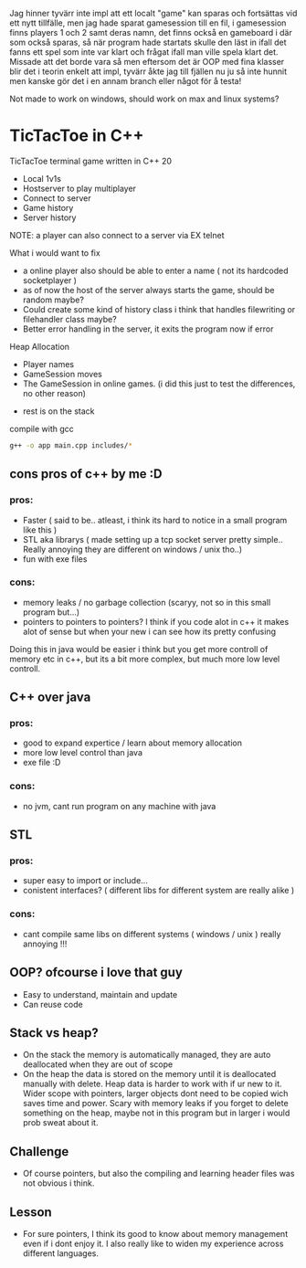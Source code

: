 Jag hinner tyvärr inte impl att ett localt "game" kan sparas och fortsättas vid ett nytt tillfälle, men jag hade sparat gamesession till en fil, i gamesession finns players 1 och 2 samt deras namn, det finns också en gameboard i där som också sparas, så när program hade startats skulle den läst in ifall det fanns ett spel som inte var klart och frågat ifall man ville spela klart det. Missade att det borde vara så men eftersom det är OOP med fina klasser blir det i teorin enkelt att impl, tyvärr åkte jag till fjällen nu ju så inte hunnit men kanske gör det i en annam branch eller något för å testa!

Not made to work on windows, should work on max and linux systems? 

# TicTacToe in C++

TicTacToe terminal game written in C++ 20
* Local 1v1s
* Hostserver to play multiplayer
* Connect to server
* Game history
* Server history


NOTE: a player can also connect to a server via EX telnet

 
What i would want to fix
* a online player also should be able to enter a name ( not its hardcoded socketplayer )
* as of now the host of the server always starts the game, should be random maybe?
* Could create some kind of history class i think that handles filewriting or filehandler class maybe?
* Better error handling in the server, it exits the program now if error


Heap Allocation
* Player names
* GameSession moves
* The GameSession in online games. (i did this just to test the differences, no other reason)
- rest is on the stack


compile with gcc
```bash
g++ -o app main.cpp includes/*

```


## cons pros of c++ by me :D
### pros:
* Faster ( said to be.. atleast, i think its hard to notice in a small program like this )
* STL aka librarys ( made setting up a tcp socket server pretty simple.. Really annoying they are different on windows / unix tho..)
* fun with exe files
### cons:
* memory leaks / no garbage collection (scaryy, not so in this small program but...)
* pointers to pointers to pointers? I think if you code alot in c++ it makes alot of sense but when your new i can see how its pretty confusing


Doing this in java would be easier i think but you get more controll of memory etc in c++, but its a bit more complex, but much more low level controll.

## C++ over java
### pros:
* good to expand expertice / learn about memory allocation
* more low level control than java
* exe file :D
### cons:
* no jvm, cant run program on any machine with java


## STL
### pros:
* super easy to import or include...
* conistent interfaces? ( different libs for different system are really alike )
### cons:
* cant compile same libs on different systems ( windows / unix ) really annoying !!!


## OOP? ofcourse i love that guy
* Easy to understand, maintain and update
* Can reuse code

## Stack vs heap?
* On the stack the memory is automatically managed, they are auto deallocated when they are out of scope
* On the heap the data is stored on the memory until it is deallocated manually with delete. Heap data is harder to work with if ur new to it. Wider scope with pointers, larger objects dont need to be copied wich saves time and power. Scary with memory leaks if you forget to delete something on the heap, maybe not in this program but in larger i would prob sweat about it.

## Challenge
* Of course pointers, but also the compiling and learning header files was not obvious i think.

## Lesson
* For sure pointers, I think its good to know about memory management even if i dont enjoy it. I also really like to widen my experience across different languages.

